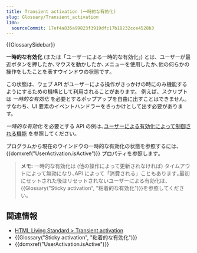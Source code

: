 ```yaml
---
title: Transient activation (一時的な有効化)
slug: Glossary/Transient_activation
l10n:
  sourceCommit: 17ef4a835a99823f3919dfc17b18232cce4528b3
---
```


{{GlossarySidebar}}

**一時的な有効化** (または「ユーザーによる一時的な有効化」) とは、ユーザーが最近ボタンを押したか､マウスを動かしたか､メニューを使用したか､他の何らかの操作をしたことを表すウインドウの状態です｡

この状態は、ウェブ API がユーザーによる操作がきっかけの時にのみ機能するようにするための機構として利用されることがあります。
例えば、スクリプトは _一時的な有効化_ を必要とするポップアップを自由に出すことはできません。すなわち、UI 要素のイベントハンドラーをきっかけとして出す必要があります。

_一時的な有効化_ を必要とする API の例は､[ユーザーによる有効化によって制御される機能](/ja/docs/Web/Security/User_activation) を参照してください｡

プログラムから現在のウインドウの一時的な有効化の状態を参照するには､{{domxref("UserActivation.isActive")}} プロパティを参照します｡

> **メモ:** 一時的な有効化は (他の操作によって更新されなければ) タイムアウトによって無効になり､API によって「消費される」こともあります｡最初にセットされた後はリセットされないユーザーによる有効化は、{{Glossary("Sticky activation", "粘着的な有効化")}}を参照してください。

## 関連情報

- [HTML Living Standard > Transient activation](https://html.spec.whatwg.org/multipage/interaction.html#transient-activation)
- {{Glossary("Sticky activation", "粘着的な有効化")}}
- {{domxref("UserActivation.isActive")}}
